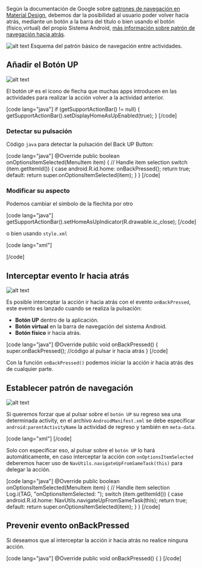Según la documentación de Google sobre [patrones de navegación en Material Design][1], debemos dar la posibilidad al usuario poder volver hacia atrás, mediante un botón a la barra del título o bien usando el botón (físico,virtual) del propio Sistema Android, [más información sobre patrón de navegación hacia atrás][2].

![alt text][3]
Esquema del patrón básico de navegación entre actividades.

## Añadir el Botón UP
![alt text][4]

El botón `UP` es el icono de flecha que muchas apps introducen en las actividades para realizar la acción volver a la actividad anterior.

[code lang="java"]
if (getSupportActionBar() != null) {
    getSupportActionBar().setDisplayHomeAsUpEnabled(true);
}
[/code]

### Detectar su pulsación
Código `java` para detectar la pulsación del Back UP Button:

[code lang="java"]
@Override
public boolean onOptionsItemSelected(MenuItem item) {
    // Handle item selection
    switch (item.getItemId()) {
        case android.R.id.home:
            onBackPressed();
            return true;
        default:
            return super.onOptionsItemSelected(item);
    }
}
[/code]
### Modificar su aspecto
Podemos cambiar el símbolo de la flechita por otro

[code lang="java"]
getSupportActionBar().setHomeAsUpIndicator(R.drawable.ic_close);
[/code]

o bien usando `style.xml`

[code lang="xml"]
<style name="AppTheme" parent="Theme.AppCompat.Light.DarkActionBar">
    <item name="android:homeAsUpIndicator">@drawable/ic_close</item>
</style>

[/code]
## Interceptar evento Ir hacia atrás
![alt text][5]

Es posible interceptar la acción ir hacia atrás con el evento `onBackPressed`, este evento es lanzado cuando se realiza la pulsación:

 - **Botón UP** dentro de la aplicación.
 - **Botón virtual** en la barra de navegación del sistema Android.
 -  **Botón físico** ir hacia atrás.

[code lang="java"]
@Override
public void onBackPressed() {
    super.onBackPressed();
    //código al pulsar ir hacia atrás
}
[/code]

Con la función `onBackPressed()` podemos iniciar la acción ir hacia atrás des de cualquier parte.

## Establecer patrón de navegación
![alt text][6]

Si queremos forzar que al pulsar sobre el `botón UP` su regreso sea una determinada activity, en el archivo `AndroidManifest.xml` se debe especificar `android:parentActivityName` la actividad de regreso y también en `meta-data`.

[code lang="xml"]
  <activity
        android:name=".AActivity"
        android:label="@string/title_activity_main2"
        android:parentActivityName=".MainActivity"
        android:theme="@style/AppTheme.NoActionBar">
        <meta-data
            android:name="android.support.PARENT_ACTIVITY"
            android:value="com.webserveis.app.testpatternnavigation.MainActivity" />
    </activity>
[/code]

Solo con especificar eso, al pulsar sobre el `botón UP` lo hará automáticamente, en caso interceptar la acción con `onOptionsItemSelected` deberemos hacer uso de `NavUtils.navigateUpFromSameTask(this)` para delegar la acción.

[code lang="java"]
@Override
public boolean onOptionsItemSelected(MenuItem item) {
    // Handle item selection
    Log.i(TAG, "onOptionsItemSelected: ");
    switch (item.getItemId()) {
        case android.R.id.home:
            NavUtils.navigateUpFromSameTask(this);
            return true;
        default:
            return super.onOptionsItemSelected(item);
    }
}
[/code]

## Prevenir evento onBackPressed
Si deseamos que al interceptar la acción ir hacia atrás no realice ninguna acción.

[code lang="java"]
@Override
public void onBackPressed() {  }
[/code]

  [1]: https://material.google.com/patterns/navigation.html#navigation-defining-your-navigation
  [2]: https://developer.android.com/design/patterns/navigation.html
  [3]: https://developer.android.com/design/media/navigation_up_vs_back_gmail.png
  [4]: http://i.imgur.com/yEXdmG2.png
  [5]: http://i.stack.imgur.com/9Qwwt.png
  [6]: https://developer.android.com/design/media/navigation_between_siblings_market2.png



